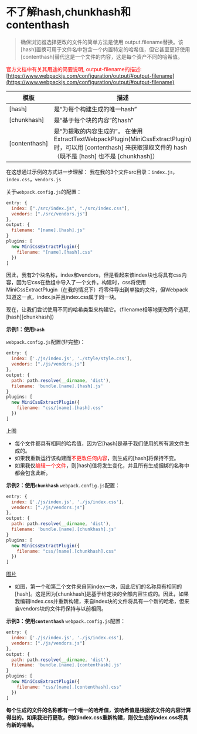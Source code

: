# 不了解hash,chunkhash和contenthash
> 确保浏览器选择更改的文件的简单方法是使用 output.filename替换。该[hash]置换可用于文件名中包含一个内置特定的哈希值，但它甚至更好使用[contenthash]替代这是一个文件的内容，这是每个资产不同的哈希值。

<font color=red>官方文档中有关其用途的简要说明, output-filename的描述:</font>
[https://www.webpackjs.com/configuration/output/#output-filename](https://www.webpackjs.com/configuration/output/#output-filename)


|模板|描述|
|---|---|
|[hash]|是“为每个构建生成的唯一hash” |
|[chunkhash]| 是“基于每个块的内容”的hash” |
|[contenthash] | 是“为提取的内容生成的”。 在使用 ExtractTextWebpackPlugin(MiniCssExtractPlugin) 时，可以用 [contenthash] 来获取提取文件的 hash（既不是 [hash] 也不是 [chunkhash]）

在这想通过示例的方式进一步理解：
我在我的3个文件src目录：`index.js`，`index.css`，`vendors.js`

关于`webpack.config.js`的配置：

```javascript
entry: {
  index: ["./src/index.js", "./src/index.css"],
  vendors: ["./src/vendors.js"]
},
output: {
  filename: "[name].[hash].js"
}
plugins: [
  new MiniCssExtractPlugin({
    filename: "[name].[hash].css"
  })
]
```

因此，我有2个块名称，index和vendors，但是看起来该index块也将具有css内容，因为它css在数组中导入了一个文件。构建时，css将使用MiniCssExtractPlugin（在我的情况下）将零件导出到单独的文件，但Webpack知道这一点，index.js并且index.css属于同一块。

现在，让我们尝试使用不同的哈希类型来构建它。（filename相等地更改两个选项,[hash][chunkhash]）

**示例1：使用`hash`**

`webpack.config.js`配置(非完整)：
```javascript
entry: {
  index: ['./js/index.js', './style/style.css'],
  vendors: ["./js/vendors.js"]
},
output: {
  path: path.resolve(__dirname, 'dist'),
  filename: 'bundle.[name].[hash].js'
}
plugins: [
  new MiniCssExtractPlugin({
    filename: "css/[name].[hash].css"
  })
]
```

上图[]()

* 每个文件都具有相同的哈希值，因为它[hash]是基于我们使用的所有源文件生成的。
* 如果我重新运行该构建而<font color=red>不更改任何内容</font>，则生成的[hash]将保持不变。
* 如果我仅<font color=red>编辑一个文件</font>，则[hash]值将发生变化，并且所有生成捆绑的名称中都会包含此新。

**示例2：使用`chunkhash`**
`webpack.config.js`配置：
```javascript
entry: {
  index: ['./js/index.js', './js/index.css'],
  vendors: ["./js/vendors.js"]
},
output: {
  path: path.resolve(__dirname, 'dist'),
  filename: 'bundle.[name].[chunkhash].js'
}
plugins: [
  new MiniCssExtractPlugin({
    filename: "css/[name].[chunkhash].css"
  })
]
```
[图片]()

* 如图，第一个和第二个文件来自同index一块，因此它们的名称具有相同的[hash]。这是因为[chunkhash]是基于给定块的全部内容生成的。因此，如果我编辑index.css并重新构建，来自index块的文件将具有一个新的哈希，但来自vendors块的文件将保持与以前相同。

**示例3：使用`contenthash`**
`webpack.config.js`配置：
```javascript
entry: {
  index: ['./js/index.js', './js/index.css'],
  vendors: ["./js/vendors.js"]
},
output: {
  path: path.resolve(__dirname, 'dist'),
  filename: 'bundle.[name].[contenthash].js'
}
plugins: [
  new MiniCssExtractPlugin({
    filename: "css/[name].[contenthash].css"
  })
]
```

**每个生成的文件的名称都有一个唯一的哈希值，该哈希值是根据该文件的内容计算得出的。如果我进行更改，例如index.css重新构建，则仅生成的index.css将具有新的哈希。**
